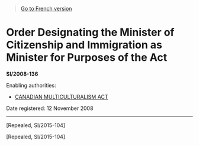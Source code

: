 > [Go to French version](/fr/Règlements/Textes%20réglementaires/2008/136.md)

# Order Designating the Minister of Citizenship and Immigration as Minister for Purposes of the Act

**SI/2008-136**

Enabling authorities: 
- [CANADIAN MULTICULTURALISM ACT](/en/Acts/Statutes%20of%20Canada/1985/c.%2024%20(4th%20Supp.).md)

Date registered: 12 November 2008

----------


[Repealed, SI/2015-104]

[Repealed, SI/2015-104]


